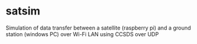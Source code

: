 # satsim
Simulation of data transfer between a satellite (raspberry pi) and a ground station (windows PC) over Wi-Fi LAN using CCSDS over UDP
